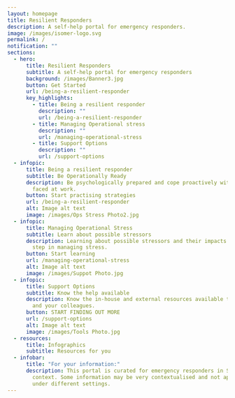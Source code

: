 ```yaml
---
layout: homepage
title: Resilient Responders
description: A self-help portal for emergency responders.
image: /images/isomer-logo.svg
permalink: /
notification: ""
sections:
  - hero:
      title: Resilient Responders
      subtitle: A self-help portal for emergency responders
      background: /images/Banner3.jpg
      button: Get Started
      url: /being-a-resilient-responder
      key_highlights:
        - title: Being a resilient responder
          description: ""
          url: /being-a-resilient-responder
        - title: Managing Operational stress
          description: ""
          url: /managing-operational-stress
        - title: Support Options
          description: ""
          url: /support-options
  - infopic:
      title: Being a resilient responder
      subtitle: Be Operationally Ready
      description: Be psychologically prepared and cope proactively with the stressors
        faced at work.
      button: Start practising strategies
      url: /being-a-resilient-responder
      alt: Image alt text
      image: /images/Ops Stress Photo2.jpg
  - infopic:
      title: Managing Operational Stress
      subtitle: Learn about possible stressors
      description: Learning about possible stressors and their impacts is the first
        step in managing stress.
      button: Start learning
      url: /managing-operational-stress
      alt: Image alt text
      image: /images/Suppot Photo.jpg
  - infopic:
      title: Support Options
      subtitle: Know the help available
      description: Know the in-house and external resources available to support you
        and your colleagues.
      button: START FINDING OUT MORE
      url: /support-options
      alt: Image alt text
      image: /images/Tools Photo.jpg
  - resources:
      title: Infographics
      subtitle: Resources for you
  - infobar:
      title: "For your information:"
      description: This portal is curated for emergency responders in Singapore's
        context. Some information may be very contextualised and not applicable
        under different settings.
---
```

